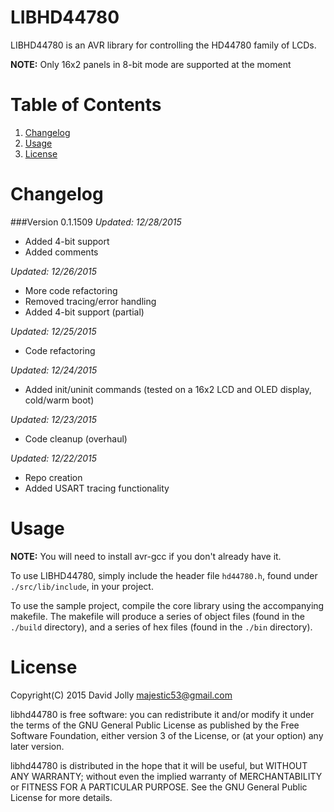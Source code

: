 LIBHD44780
==========

LIBHD44780 is an AVR library for controlling the HD44780 family of LCDs.

**NOTE:** Only 16x2 panels in 8-bit mode are supported at the moment

Table of Contents
===============

1. [Changelog](https://github.com/majestic53/libhd44780#changelog)
2. [Usage](https://github.com/majestic53/libhd44780#usage)
3. [License](https://github.com/majestic53/libhd44780#license)

Changelog
=========

###Version 0.1.1509
*Updated: 12/28/2015*

* Added 4-bit support
* Added comments

*Updated: 12/26/2015*

* More code refactoring
* Removed tracing/error handling
* Added 4-bit support (partial)

*Updated: 12/25/2015*

* Code refactoring

*Updated: 12/24/2015*

* Added init/uninit commands (tested on a 16x2 LCD and OLED display, cold/warm boot)

*Updated: 12/23/2015*

* Code cleanup (overhaul)

*Updated: 12/22/2015*

* Repo creation
* Added USART tracing functionality

Usage
=====

**NOTE:** You will need to install avr-gcc if you don't already have it.

To use LIBHD44780, simply include the header file ```hd44780.h```, found under ```./src/lib/include```, in your project.

To use the sample project, compile the core library using the accompanying makefile. The makefile will produce a series of 
object files (found in the ```./build``` directory), and a series of hex files (found in the ```./bin``` directory).

License
======

Copyright(C) 2015 David Jolly <majestic53@gmail.com>

libhd44780 is free software: you can redistribute it and/or modify
it under the terms of the GNU General Public License as published by
the Free Software Foundation, either version 3 of the License, or
(at your option) any later version.

libhd44780 is distributed in the hope that it will be useful,
but WITHOUT ANY WARRANTY; without even the implied warranty of
MERCHANTABILITY or FITNESS FOR A PARTICULAR PURPOSE.  See the
GNU General Public License for more details.

